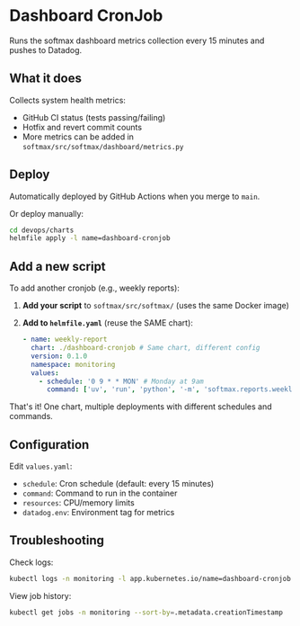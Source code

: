 # Dashboard CronJob

Runs the softmax dashboard metrics collection every 15 minutes and pushes to Datadog.

## What it does

Collects system health metrics:

- GitHub CI status (tests passing/failing)
- Hotfix and revert commit counts
- More metrics can be added in `softmax/src/softmax/dashboard/metrics.py`

## Deploy

Automatically deployed by GitHub Actions when you merge to `main`.

Or deploy manually:

```bash
cd devops/charts
helmfile apply -l name=dashboard-cronjob
```

## Add a new script

To add another cronjob (e.g., weekly reports):

1. **Add your script** to `softmax/src/softmax/` (uses the same Docker image)

2. **Add to `helmfile.yaml`** (reuse the SAME chart):
   ```yaml
   - name: weekly-report
     chart: ./dashboard-cronjob # Same chart, different config
     version: 0.1.0
     namespace: monitoring
     values:
       - schedule: '0 9 * * MON' # Monday at 9am
         command: ['uv', 'run', 'python', '-m', 'softmax.reports.weekly']
   ```

That's it! One chart, multiple deployments with different schedules and commands.

## Configuration

Edit `values.yaml`:

- `schedule`: Cron schedule (default: every 15 minutes)
- `command`: Command to run in the container
- `resources`: CPU/memory limits
- `datadog.env`: Environment tag for metrics

## Troubleshooting

Check logs:

```bash
kubectl logs -n monitoring -l app.kubernetes.io/name=dashboard-cronjob --tail=100
```

View job history:

```bash
kubectl get jobs -n monitoring --sort-by=.metadata.creationTimestamp
```
